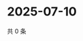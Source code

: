 # 2025-07-10

共 0 条

<!-- BEGIN ZHIHUVIDEO -->
<!-- 最后更新时间 Thu Jul 10 2025 20:23:00 GMT+0800 (China Standard Time) -->

<!-- END ZHIHUVIDEO -->
